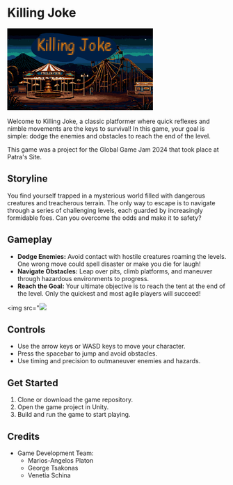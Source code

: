 # Killing Joke

<img src="https://github.com/VenetiaSchina/GlobalGameJam2024/blob/main/photos/Background_mainmenu_0.png?raw=true">

Welcome to Killing Joke, a classic platformer where quick reflexes and nimble movements are the keys to survival! In this game, your goal is simple: dodge the enemies and obstacles to reach the end of the level.<br>

This game was a project for the Global Game Jam 2024 that took place at Patra's Site.
## Storyline
You find yourself trapped in a mysterious world filled with dangerous creatures and treacherous terrain. The only way to escape is to navigate through a series of challenging levels, each guarded by increasingly formidable foes. Can you overcome the odds and make it to safety?

## Gameplay
- **Dodge Enemies:** Avoid contact with hostile creatures roaming the levels. One wrong move could spell disaster or make you die for laugh!
- **Navigate Obstacles:** Leap over pits, climb platforms, and maneuver through hazardous environments to progress.
- **Reach the Goal:** Your ultimate objective is to reach the tent  at the end of the level. Only the quickest and most agile players will succeed!

<img src="<img src="https://github.com/VenetiaSchina/GlobalGameJam2024/blob/main/photos/1.jpg?raw=true">


## Controls
- Use the arrow keys or WASD keys to move your character.
- Press the spacebar to jump and avoid obstacles.
- Use timing and precision to outmaneuver enemies and hazards.


## Get Started
1. Clone or download the game repository.
2. Open the game project in Unity.
3. Build and run the game to start playing.


## Credits
- Game Development Team:
  - Marios-Angelos Platon
  - George Tsakonas
  - Venetia Schina
